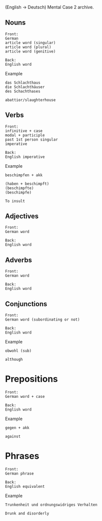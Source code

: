 (English -> Deutsch) Mental Case 2 archive.

Nouns
-----

```
Front:
German
article word (singular)
article word (plural)
article word (genitive)

Back:
English word
```

Example

```
das Schlachthaus
die Schlachthäuser
des Schachthases

abattior/slaughterhouse
```

Verbs
-----

```
Front:
infinitive + case
modal + participle
past 1st person singular
imperative

Back:
English imperative
```

Example

```
beschimpfen + akk

(haben + beschimpft)
(beschimpfte)
(beschimpfe)

To insult
```

Adjectives
----------

```
Front:
German word

Back:
English word
```

Adverbs
-------

```
Front:
German word

Back:
English word
```

Conjunctions
------------

```
Front:
German word (subordinating or not)

Back:
English word
```

Example

```
obwohl (sub)

although
```

Prepositions
============

```
Front:
German word + case

Back:
English word
```

Example

```
gegen + akk

against
```

Phrases
============

```
Front:
German phrase

Back:
English equivalent
```

Example

```
Trunkenheit und ordnungswidriges Verhalten

Drunk and disorderly
```
